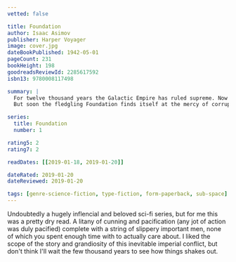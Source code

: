 ```yaml
---
vetted: false

title: Foundation
author: Isaac Asimov
publisher: Harper Voyager
image: cover.jpg
dateBookPublished: 1942-05-01
pageCount: 231
bookHeight: 198
goodreadsReviewId: 2285617592
isbn13: 9780008117498

summary: |
  For twelve thousand years the Galactic Empire has ruled supreme. Now it is dying. But only Hari Seldon, creator of the revolutionary science of psychohistory, can see into the future — to a dark age of ignorance, barbarism, and warfare that will last thirty thousand years. To preserve knowledge and save mankind, Seldon gathers the best minds in the Empire — both scientists and scholars — and brings them to a bleak planet at the edge of the Galaxy to serve as a beacon of hope for a future generations. He calls his sanctuary the Foundation.
  But soon the fledgling Foundation finds itself at the mercy of corrupt warlords rising in the wake of the receding Empire. Mankind's last best hope is faced with an agonizing choice: submit to the barbarians and be overrun — or fight them and be destroyed.

series:
  title: Foundation
  number: 1

rating5: 2
rating7: 2

readDates: [[2019-01-18, 2019-01-20]]

dateRated: 2019-01-20
dateReviewed: 2019-01-20

tags: [genre-science-fiction, type-fiction, form-paperback, sub-space]
---
```


Undoubtedly a hugely inflencial and beloved sci-fi series, but for me this was a pretty dry read. A litany of cunning and pacification (any jot of action was duly pacified) complete with a string of slippery important men, none of which you spent enough time with to actually care about. I liked the scope of the story and grandiosity of this inevitable imperial conflict, but don't think I'll wait the few thousand years to see how things shakes out.

